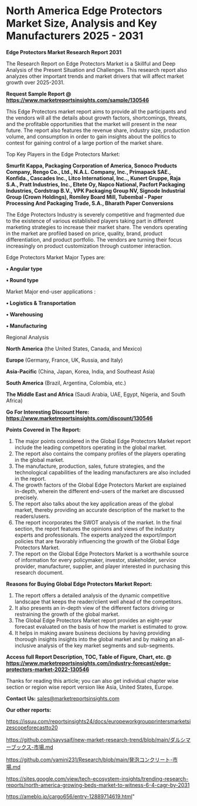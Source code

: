 # North America Edge Protectors Market Size, Analysis and Key Manufacturers 2025 - 2031

<strong>Edge Protectors Market Research Report 2031</strong>

The Research Report on Edge Protectors Market is a Skillful and Deep Analysis of the Present Situation and Challenges. This research report also analyzes other important trends and market drivers that will affect market growth over 2025-2031.

<strong>Request Sample Report @ <a href=https://www.marketreportsinsights.com/sample/130546>https://www.marketreportsinsights.com/sample/130546</a></strong>

This Edge Protectors market report aims to provide all the participants and the vendors will all the details about growth factors, shortcomings, threats, and the profitable opportunities that the market will present in the near future. The report also features the revenue share, industry size, production volume, and consumption in order to gain insights about the politics to contest for gaining control of a large portion of the market share.

Top Key Players in the Edge Protectors Market:

<strong>Smurfit Kappa, Packaging Corporation of America, Sonoco Products Company, Rengo Co., Ltd., N.A.L. Company, Inc., Primapack SAE., Konfida., Cascades Inc., Litco International, Inc.., Kunert Gruppe, Raja S.A., Pratt Industries, Inc., Eltete Oy, Napco National, Pacfort Packaging Industries, Cordstrap B.V., VPK Packaging Group NV, Signode Industrial Group (Crown Holdings), Romiley Board Mill, Tubembal - Paper Processing And Packaging Trade, S.A., Bharath Paper Conversions</strong>

The Edge Protectors Industry is severely competitive and fragmented due to the existence of various established players taking part in different marketing strategies to increase their market share. The vendors operating in the market are profiled based on price, quality, brand, product differentiation, and product portfolio. The vendors are turning their focus increasingly on product customization through customer interaction.

Edge Protectors Market Major Types are:

<strong>• Angular type

• Round type</strong>

Market Major end-user applications :

<strong>• Logistics & Transportation

• Warehousing

• Manufacturing</strong>

Regional Analysis

</u><strong><b>North America</b></strong> (the United States, Canada, and Mexico)

<strong><b>Europe </b></strong>(Germany, France, UK, Russia, and Italy)

<strong><b>Asia-Pacific</b></strong> (China, Japan, Korea, India, and Southeast Asia)

<strong><b>South America</b></strong> (Brazil, Argentina, Colombia, etc.)

<strong><b>The Middle East and Africa</b></strong> (Saudi Arabia, UAE, Egypt, Nigeria, and South Africa)

<strong>Go For Interesting Discount Here: <a href=https://www.marketreportsinsights.com/discount/130546>https://www.marketreportsinsights.com/discount/130546</a></strong>

<strong>Points Covered in The Report:</strong>
<ol>
  <li>The major points considered in the Global Edge Protectors Market report include the leading competitors operating in the global market.</li>
  <li>The report also contains the company profiles of the players operating in the global market.</li>
  <li>The manufacture, production, sales, future strategies, and the technological capabilities of the leading manufacturers are also included in the report.</li>
  <li>The growth factors of the Global Edge Protectors Market are explained in-depth, wherein the different end-users of the market are discussed precisely.</li>
  <li>The report also talks about the key application areas of the global market, thereby providing an accurate description of the market to the readers/users.</li>
  <li>The report incorporates the SWOT analysis of the market. In the final section, the report features the opinions and views of the industry experts and professionals. The experts analyzed the export/import policies that are favorably influencing the growth of the Global Edge Protectors Market.</li>
  <li>The report on the Global Edge Protectors Market is a worthwhile source of information for every policymaker, investor, stakeholder, service provider, manufacturer, supplier, and player interested in purchasing this research document.</li>
</ol>
<strong>Reasons for Buying Global Edge Protectors Market Report:</strong>

<ol>
  <li>The report offers a detailed analysis of the dynamic competitive landscape that keeps the reader/client well ahead of the competitors.</li>
  <li>It also presents an in-depth view of the different factors driving or restraining the growth of the global market.</li>
  <li>The Global Edge Protectors Market report provides an eight-year forecast evaluated on the basis of how the market is estimated to grow.</li>
  <li>It helps in making aware business decisions by having providing thorough insights insights into the global market and by making an all-inclusive analysis of the key market segments and sub-segments.</li>
</ol>
<strong>Access full Report Description, TOC, Table of Figure, Chart, etc. @ <a href=https://www.marketreportsinsights.com/industry-forecast/edge-protectors-market-2022-130546>https://www.marketreportsinsights.com/industry-forecast/edge-protectors-market-2022-130546</a></strong>


Thanks for reading this article; you can also get individual chapter wise section or region wise report version like Asia, United States, Europe.

<strong>Contact Us:</strong>
sales@marketreportsinsights.com

<strong>Our other reports:</strong>

<a href=https://issuu.com/reportsinsights24/docs/europeworkgroupprintersmarketsizescopeforecastto20>https://issuu.com/reportsinsights24/docs/europeworkgroupprintersmarketsizescopeforecastto20</a>

<a href=https://github.com/sayysaif/new-market-research-trend/blob/main/ダルシマーブックス-市場.md>https://github.com/sayysaif/new-market-research-trend/blob/main/ダルシマーブックス-市場.md</a>

<a href=https://github.com/yamini231/Research/blob/main/発泡コンクリート-市場.md>https://github.com/yamini231/Research/blob/main/発泡コンクリート-市場.md</a>

<a href=https://sites.google.com/view/tech-ecosystem-insights/trending-research-reports/north-america-growing-beds-market-to-witness-6-4-cagr-by-2031>https://sites.google.com/view/tech-ecosystem-insights/trending-research-reports/north-america-growing-beds-market-to-witness-6-4-cagr-by-2031</a>

<a href=https://ameblo.jp/cargo656/entry-12889714619.html>https://ameblo.jp/cargo656/entry-12889714619.html</a>"
